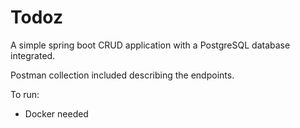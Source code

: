 # Todoz

A simple spring boot CRUD application with a PostgreSQL database integrated.

Postman collection included describing the endpoints.

To run:
- Docker needed
